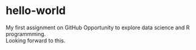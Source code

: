 # hello-world
My first assignment on GitHub
Opportunity to explore data science and R programmming.  
Looking forward to this.
